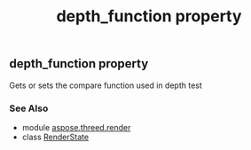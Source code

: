 ﻿---
title: depth_function property
second_title: Aspose.3D for Python via .NET API References
description: 
type: docs
weight: 80
url: /python-net/aspose.threed.render/renderstate/depth_function/
is_root: false
---

## depth_function property


Gets or sets the compare function used in depth test

### See Also
* module [aspose.threed.render](../../)
* class [RenderState](/3d/python-net/aspose.threed.render/renderstate)

